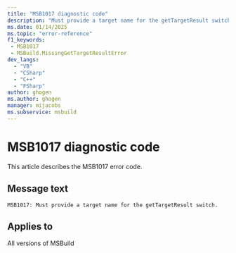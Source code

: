 ```yaml
---
title: "MSB1017 diagnostic code"
description: "Must provide a target name for the getTargetResult switch."
ms.date: 01/14/2025
ms.topic: "error-reference"
f1_keywords:
 - MSB1017
 - MSBuild.MissingGetTargetResultError
dev_langs:
  - "VB"
  - "CSharp"
  - "C++"
  - "FSharp"
author: ghogen
ms.author: ghogen
manager: mijacobs
ms.subservice: msbuild
---
```


# MSB1017 diagnostic code

<!-- :::ErrorDefinitionDescription::: -->
<!-- :::editable-content name="introDescription"::: -->
This article describes the MSB1017 error code.
<!-- :::editable-content-end::: -->

## Message text

```output
MSB1017: Must provide a target name for the getTargetResult switch.
```

<!-- :::editable-content name="postOutputDescription"::: -->
<!--
{StrBegin="MSBUILD : error MSB1017: "}UE: This happens if the user does something like "msbuild.exe -getTargetResult". The user must pass in an actual target name
      following the switch, as in "msbuild.exe -getTargetResult:blah".
      LOCALIZATION: The prefix "MSBUILD : error MSBxxxx:" should not be localized.
-->
<!-- :::editable-content-end::: -->
<!-- :::ErrorDefinitionDescription-end::: -->

## Applies to

All versions of MSBuild
